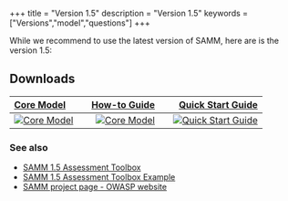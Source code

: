 +++
title = "Version 1.5"
description = "Version 1.5"
keywords = ["Versions","model","questions"]
+++

While we recommend to use the latest version of SAMM, here are is the version 1.5:


## Downloads


|   [Core Model](https://drive.google.com/file/d/11wBBroAaOXf15FnHJ8BT1wuLErLgfL4i/view?usp=sharing)       | |     [How-to Guide](https://drive.google.com/file/d/1LThH-Gv7hZ6f2LUbTJtxHXTk9OA_D8LS/view?usp=sharing)     |   |     [Quick Start Guide](https://drive.google.com/file/d/1aCcgN_4V6qW3Os5ek4g8Bro4H3Y5PMAA/view?usp=sharing)     |
| :------------- | :----------: | -----------: | :----------: | -----------: |
|  [![Core Model](../img/v_1_5/samm1.5_core_cover_small.png)](https://drive.google.com/file/d/11wBBroAaOXf15FnHJ8BT1wuLErLgfL4i/view?usp=sharing) |    | [![Core Model](../img/v_1_5/samm1.5_howto_cover_small.png)](https://drive.google.com/file/d/1LThH-Gv7hZ6f2LUbTJtxHXTk9OA_D8LS/view?usp=sharing)   |    | [![Quick Start Guide](../img/v_1_5/samm1.5_quick_cover_small.png)](https://drive.google.com/file/d/1aCcgN_4V6qW3Os5ek4g8Bro4H3Y5PMAA/view?usp=sharing)    |


### See also


* [SAMM 1.5 Assessment Toolbox](https://docs.google.com/spreadsheets/d/1xVUtsf5Ve3C0zfxeecaM3FxFCQpcQCbC/edit?usp=sharing&ouid=116253604509606300730&rtpof=true&sd=true)
* [SAMM 1.5 Assessment Toolbox Example](https://docs.google.com/spreadsheets/d/1HRIFQW112HsrDaVk47x9qDjJuNWNPxb6/edit?usp=sharing&ouid=116253604509606300730&rtpof=true&sd=true)
* [SAMM project page - OWASP website](https://owasp.org/www-project-samm/)
